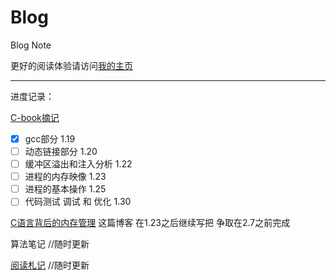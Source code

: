# Blog
Blog Note

更好的阅读体验请访问[我的主页](https://hackmd.io/@Felizs)

---

进度记录：

[C-book摘记](https://hackmd.io/@Felizs/cbook)
- [x] gcc部分 1.19 
- [ ] 动态链接部分 1.20
- [ ] 缓冲区溢出和注入分析 1.22
- [ ] 进程的内存映像 1.23
- [ ] 进程的基本操作 1.25
- [ ] 代码测试 调试 和 优化 1.30

[C语言背后的内存管理](https://hackmd.io/@Felizs/memory)
这篇博客 在1.23之后继续写把 争取在2.7之前完成

算法笔记
//随时更新

[阅读札记](https://hackmd.io/@Felizs/grow)
//随时更新 
